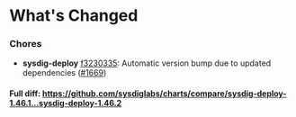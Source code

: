 # What's Changed

### Chores
- **sysdig-deploy** [f3230335](https://github.com/sysdiglabs/charts/commit/f3230335e5a3dee1e0f9a64a8528b67e487efc71): Automatic version bump due to updated dependencies ([#1669](https://github.com/sysdiglabs/charts/issues/1669))
#### Full diff: https://github.com/sysdiglabs/charts/compare/sysdig-deploy-1.46.1...sysdig-deploy-1.46.2
